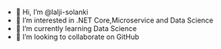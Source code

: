 - 👋 Hi, I’m @lalji-solanki
- 👀 I’m interested in .NET Core,Microservice and Data Science
- 🌱 I’m currently learning Data Science
- 💞️ I’m looking to collaborate on GitHub

<!---
lalji-solanki/lalji-solanki is a ✨ special ✨ repository because its `README.md` (this file) appears on your GitHub profile.
You can click the Preview link to take a look at your changes.
--->
